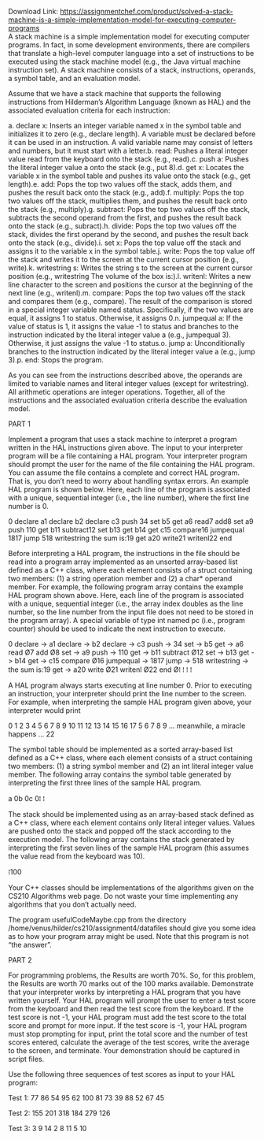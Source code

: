 Download Link: https://assignmentchef.com/product/solved-a-stack-machine-is-a-simple-implementation-model-for-executing-computer-programs
<br>
A stack machine is a simple implementation model for executing computer programs. In fact, in some development environments, there are compilers that translate a high-level computer language into a set of instructions to be executed using the stack machine model (e.g., the Java virtual machine instruction set). A stack machine consists of a stack, instructions, operands, a symbol table, and an evaluation model.

Assume that we have a stack machine that supports the following instructions from Hilderman’s Algorithm Language (known as HAL) and the associated evaluation criteria for each instruction:

a. declare x: Inserts an integer variable named x in the symbol table and initializes it to zero (e.g., declare length). A variable must be declared before it can be used in an instruction. A valid variable name may consist of letters and numbers, but it must start with a letter.b. read: Pushes a literal integer value read from the keyboard onto the stack (e.g., read).c. push a: Pushes the literal integer value a onto the stack (e.g., put 8).d. get x: Locates the variable x in the symbol table and pushes its value onto the stack (e.g., get length).e. add: Pops the top two values off the stack, adds them, and pushes the result back onto the stack (e.g., add).f. multiply: Pops the top two values off the stack, multiplies them, and pushes the result back onto the stack (e.g., multiply).g. subtract: Pops the top two values off the stack, subtracts the second operand from the first, and pushes the result back onto the stack (e.g., subract).h. divide: Pops the top two values off the stack, divides the first operand by the second, and pushes the result back onto the stack (e.g., divide).i. set x: Pops the top value off the stack and assigns it to the variable x in the symbol table.j. write: Pops the top value off the stack and writes it to the screen at the current cursor position (e.g., write).k. writestring s: Writes the string s to the screen at the current cursor position (e.g., writestring The volume of the box is:).l. writenl: Writes a new line character to the screen and positions the cursor at the beginning of the next line (e.g., writenl).m. compare: Pops the top two values off the stack and compares them (e.g., compare). The result of the comparison is stored in a special integer variable named status. Specifically, if the two values are equal, it assigns 1 to status. Otherwise, it assigns 0.n. jumpequal a: If the value of status is 1, it assigns the value -1 to status and branches to the instruction indicated by the literal integer value a (e.g., jumpequal 3). Otherwise, it just assigns the value -1 to status.o. jump a: Unconditionally branches to the instruction indicated by the literal integer value a (e.g., jump 3).p. end: Stops the program.

As you can see from the instructions described above, the operands are limited to variable names and literal integer values (except for writestring). All arithmetic operations are integer operations. Together, all of the instructions and the associated evaluation criteria describe the evaluation model.

PART 1

Implement a program that uses a stack machine to interpret a program written in the HAL instructions given above. The input to your interpreter program will be a file containing a HAL program. Your interpreter program should prompt the user for the name of the file containing the HAL program. You can assume the file contains a complete and correct HAL program. That is, you don’t need to worry about handling syntax errors. An example HAL program is shown below. Here, each line of the program is associated with a unique, sequential integer (i.e., the line number), where the first line number is 0.

0 declare a1 declare b2 declare c3 push 34 set b5 get a6 read7 add8 set a9 push 110 get b11 subtract12 set b13 get b14 get c15 compare16 jumpequal 1817 jump 518 writestring the sum is:19 get a20 write21 writenl22 end

Before interpreting a HAL program, the instructions in the file should be read into a program array implemented as an unsorted array-based list defined as a C++ class, where each element consists of a struct containing two members: (1) a string operation member and (2) a char* operand member. For example, the following program array contains the example HAL program shown above. Here, each line of the program is associated with a unique, sequential integer (i.e., the array index doubles as the line number, so the line number from the input file does not need to be stored in the program array). A special variable of type int named pc (i.e., program counter) should be used to indicate the next instruction to execute.

0 declare -&gt; a1 declare -&gt; b2 declare -&gt; c3 push -&gt; 34 set -&gt; b5 get -&gt; a6 read Ø7 add Ø8 set -&gt; a9 push -&gt; 110 get -&gt; b11 subtract Ø12 set -&gt; b13 get -&gt; b14 get -&gt; c15 compare Ø16 jumpequal -&gt; 1817 jump -&gt; 518 writestring -&gt; the sum is:19 get -&gt; a20 write Ø21 writenl Ø22 end Ø⁞ ⁞ ⁞ ⁞

A HAL program always starts executing at line number 0. Prior to executing an instruction, your interpreter should print the line number to the screen. For example, when interpreting the sample HAL program given above, your interpreter would print

0 1 2 3 4 5 6 7 8 9 10 11 12 13 14 15 16 17 5 6 7 8 9 … meanwhile, a miracle happens … 22

The symbol table should be implemented as a sorted array-based list defined as a C++ class, where each element consists of a struct containing two members: (1) a string symbol member and (2) an int literal integer value member. The following array contains the symbol table generated by interpreting the first three lines of the sample HAL program.

a 0b 0c 0⁞ ⁞

The stack should be implemented using as an array-based stack defined as a C++ class, where each element contains only literal integer values. Values are pushed onto the stack and popped off the stack according to the execution model. The following array contains the stack generated by interpreting the first seven lines of the sample HAL program (this assumes the value read from the keyboard was 10).

⁞100

Your C++ classes should be implementations of the algorithms given on the CS210 Algorithms web page. Do not waste your time implementing any algorithms that you don’t actually need.

The program usefulCodeMaybe.cpp from the directory /home/venus/hilder/cs210/assignment4/datafiles should give you some idea as to how your program array might be used. Note that this program is not “the answer”.

PART 2

For programming problems, the Results are worth 70%. So, for this problem, the Results are worth 70 marks out of the 100 marks available. Demonstrate that your interpreter works by interpreting a HAL program that you have written yourself. Your HAL program will prompt the user to enter a test score from the keyboard and then read the test score from the keyboard. If the test score is not -1, your HAL program must add the test score to the total score and prompt for more input. If the test score is -1, your HAL program must stop prompting for input, print the total score and the number of test scores entered, calculate the average of the test scores, write the average to the screen, and terminate. Your demonstration should be captured in script files.

Use the following three sequences of test scores as input to your HAL program:

Test 1: 77 86 54 95 62 100 81 73 39 88 52 67 45

Test 2: 155 201 318 184 279 126

Test 3: 3 9 14 2 8 11 5 10